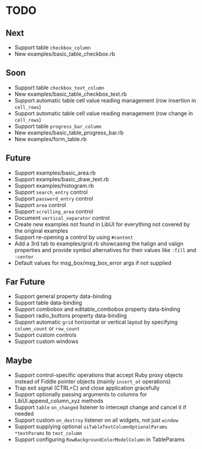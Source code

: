 # TODO

## Next

- Support table `checkbox_column`
- New examples/basic_table_checkbox.rb

## Soon

- Support table `checkbox_text_column`
- New examples/basic_table_checkbox_text.rb
- Support automatic table cell value reading management (row insertion in `cell_rows`)
- Support automatic table cell value reading management (row change in `cell_rows`)
- Support table `progress_bar_column`
- New examples/basic_table_progress_bar.rb
- New examples/form_table.rb

## Future

- Support examples/basic_area.rb
- Support examples/basic_draw_text.rb
- Support examples/histogram.rb
- Support `search_entry` control
- Support `password_entry` control
- Support `area` control
- Support `scrolling_area` control
- Document `vertical_separator` control
- Create new examples not found in LibUI for everything not covered by the original examples
- Support re-opening a control by using `#content`
- Add a 3rd tab to examples/grid.rb showcasing the halign and valign properties and provide symbol alternatives for their values like `:fill` and `:center`
- Default values for msg_box/msg_box_error args if not supplied

## Far Future
- Support general property data-binding
- Support table data-binding
- Support combobox and editable_combobox property data-binding
- Support radio_buttons property data-binding
- Support automatic `grid` horizontal or vertical layout by specifying `column_count` or `row_count`
- Support custom controls
- Support custom windows

## Maybe

- Support control-specific operations that accept Ruby proxy objects instead of Fiddle pointer objects (mainly `insert_at` operations)
- Trap exit signal (CTRL+C) and close application gracefully
- Support optionally passing arguments to columns for LibUI.append_column_xyz methods
- Support `table` `on_changed` listener to intercept change and cancel it if needed
- Support custom `on_destroy` listener on all widgets, not just `window`
- Support supplying optional `uiTableTextColumnOptionalParams *textParams` to `text_column`
- Support configuring `RowBackgroundColorModelColumn` in TableParams
